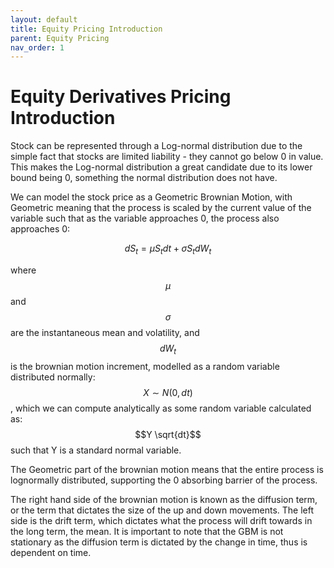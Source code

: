 ```yaml
---
layout: default
title: Equity Pricing Introduction
parent: Equity Pricing
nav_order: 1
---
```

# Equity Derivatives Pricing Introduction
Stock can be represented through a Log-normal distribution due to the simple fact that stocks are limited liability - they cannot go below 0 in value. This makes the Log-normal distribution a great candidate due to its lower bound being 0, something the normal distribution does not have. 

We can model the stock price as a Geometric Brownian Motion, with Geometric meaning that the process is scaled by the current value of the variable such that as the variable approaches 0, the process also approaches 0:

$$dS_t = \mu S_t dt + \sigma S_t dW_t$$

where $$\mu$$ and $$\sigma$$ are the instantaneous mean and volatility, and $$dW_t$$ is the brownian motion increment, modelled as a random variable distributed normally: $$X \sim N(0, dt)$$, which we can compute analytically as some random variable calculated as: $$Y \sqrt{dt}$$ such that Y is a standard normal variable.

The Geometric part of the brownian motion means that the entire process is lognormally distributed, supporting the 0 absorbing barrier of the process.

The right hand side of the brownian motion is known as the diffusion term, or the term that dictates the size of the up and down movements. The left side is the drift term, which dictates what the process will drift towards in the long term, the mean. It is important to note that the GBM is not stationary as the diffusion term is dictated by the change in time, thus is dependent on time. 

